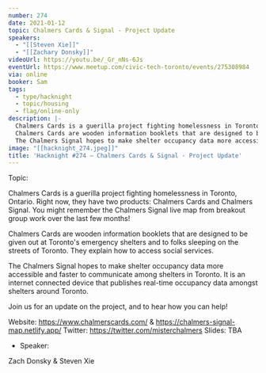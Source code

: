 ```yaml
---
number: 274
date: 2021-01-12
topic: Chalmers Cards & Signal - Project Update
speakers:
  - "[[Steven Xie]]"
  - "[[Zachary Donsky]]"
videoUrl: https://youtu.be/_Gr_nNs-6Js
eventUrl: https://www.meetup.com/civic-tech-toronto/events/275308984
via: online
booker: Sam
tags:
  - type/hacknight
  - topic/housing
  - flag/online-only
description: |-
  Chalmers Cards is a guerilla project fighting homelessness in Toronto, Ontario. Right now, they have two products: Chalmers Cards and Chalmers Signal. You might remember the Chalmers Signal live map from breakout group work over the last few months!
  Chalmers Cards are wooden information booklets that are designed to be given out at Toronto's emergency shelters and to folks sleeping on the streets of Toronto. They explain how to access social services.
  The Chalmers Signal hopes to make shelter occupancy data more accessible and faster to communicate among shelters in Toronto. It is an internet connected device that publishes real-time occupancy data amongst shelters around Toronto.
image: "[[hacknight_274.jpeg]]"
title: 'Hacknight #274 – Chalmers Cards & Signal - Project Update'
---
```


Topic:

Chalmers Cards is a guerilla project fighting homelessness in Toronto, Ontario. Right now, they have two products: Chalmers Cards and Chalmers Signal. You might remember the Chalmers Signal live map from breakout group work over the last few months!

Chalmers Cards are wooden information booklets that are designed to be given out at Toronto's emergency shelters and to folks sleeping on the streets of Toronto. They explain how to access social services.

The Chalmers Signal hopes to make shelter occupancy data more accessible and faster to communicate among shelters in Toronto. It is an internet connected device that publishes real-time occupancy data amongst shelters around Toronto.

Join us for an update on the project, and to hear how you can help!

Website: https://www.chalmerscards.com/ & https://chalmers-signal-map.netlify.app/
Twitter: https://twitter.com/misterchalmers
Slides: TBA

+ Speaker:

Zach Donsky & Steven Xie
